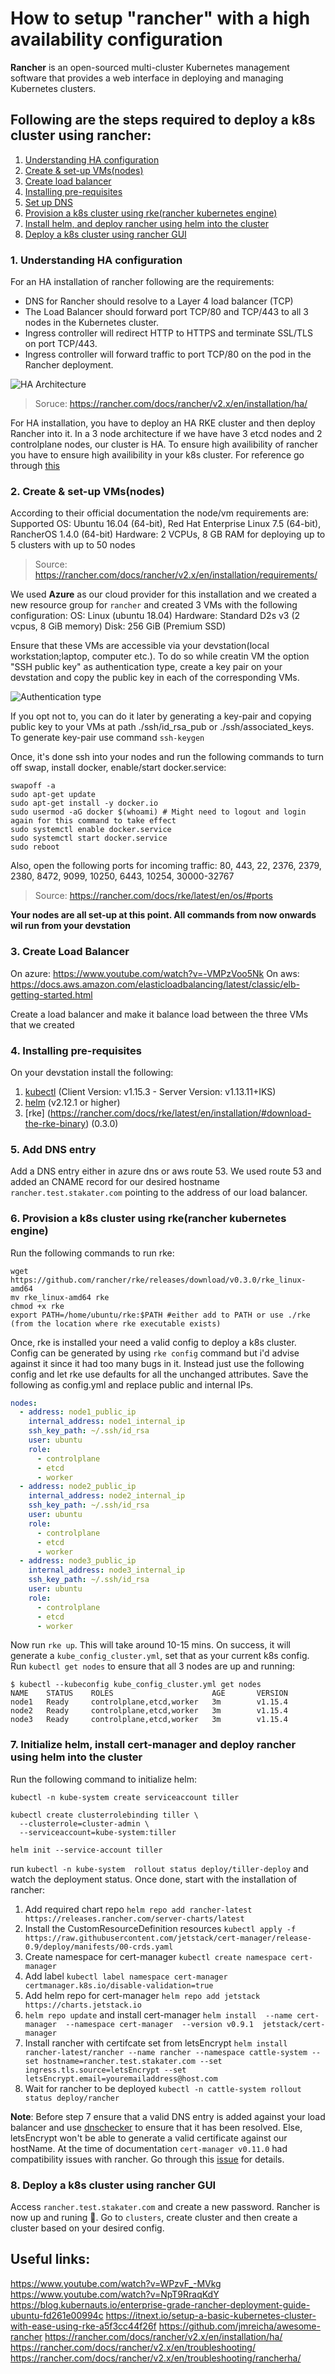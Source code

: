 # How to setup "rancher" with a high availability configuration

**Rancher** is an open-sourced multi-cluster Kubernetes management software that provides a web interface in deploying and managing Kubernetes clusters.

## Following are the steps required to deploy a k8s cluster using rancher:
1. [Understanding HA configuration](#understand-HA)
2. [Create & set-up VMs(nodes)](#create-vm)
3. [Create load balancer](#create-loadbalancer)
4. [Installing pre-requisites](#install-prereq)
5. [Set up DNS](#set-up-dms)
6. [Provision a k8s cluster using rke(rancher kubernetes engine)](#rke)
7. [Install helm, and deploy rancher using helm into the cluster](#rancher)
8. [Deploy a k8s cluster using rancher GUI](#rancher-gui)

### 1. Understanding HA configuration
For an HA installation of rancher following are the requirements:
 * DNS for Rancher should resolve to a Layer 4 load balancer (TCP)
 * The Load Balancer should forward port TCP/80 and TCP/443 to all 3 nodes in the Kubernetes cluster.
 * Ingress controller will redirect HTTP to HTTPS and terminate SSL/TLS on port TCP/443.
 * Ingress controller will forward traffic to port TCP/80 on the pod in the Rancher deployment.

![HA Architecture](rancher-ha-architecture.png)

> Soruce: https://rancher.com/docs/rancher/v2.x/en/installation/ha/

For HA installation, you have to deploy an HA RKE cluster and then deploy Rancher into it. In a 3 node architecture if we have have 3 etcd nodes and 2 controlplane nodes, our cluster is HA. To ensure high availibility of rancher you have to ensure high availibility in your k8s cluster. For reference go through [this](https://www.youtube.com/watch?v=NpT9RraqKdY)

### 2. Create & set-up VMs(nodes)
According to their official documentation the node/vm requirements are:
Supported OS: Ubuntu 16.04 (64-bit), Red Hat Enterprise Linux 7.5 (64-bit), RancherOS 1.4.0 (64-bit)
Hardware: 2 VCPUs, 8 GB RAM for deploying up to 5 clusters with up to 50 nodes
> Source: https://rancher.com/docs/rancher/v2.x/en/installation/requirements/

We used **Azure** as our cloud provider for this installation and we created a new resource group for `rancher` and created 3 VMs with the following configuration: 
OS: Linux (ubuntu 18.04)
Hardware: Standard D2s v3 (2 vcpus, 8 GiB memory)
Disk: 256 GiB (Premium SSD)

Ensure that these VMs are accessible via your devstation(local workstation;laptop, computer etc.). To do so while creatin VM the option "SSH public key" as authentication type, create a key pair on your devstation and copy the public key in each of the corresponding VMs.

![Authentication type](vm-authenticaiton-type.png)

If you opt not to, you can do it later by generating a key-pair and copying public key to your VMs at path ./ssh/id_rsa_pub or ./ssh/associated_keys. To generate key-pair use command `ssh-keygen`

Once, it's done ssh into your nodes and run the following commands to turn off swap, install docker, enable/start docker.service:

```
swapoff -a
sudo apt-get update
sudo apt-get install -y docker.io
sudo usermod -aG docker $(whoami) # Might need to logout and login again for this command to take effect
sudo systemctl enable docker.service
sudo systemctl start docker.service
sudo reboot
```
Also, open the following ports for incoming traffic: 80, 443, 22, 2376, 2379, 2380, 8472, 9099, 10250, 6443, 10254, 30000-32767
> Source: https://rancher.com/docs/rke/latest/en/os/#ports

**Your nodes are all set-up at this point. All commands from now onwards wil run from your devstation**

### 3. Create Load Balancer
On azure: https://www.youtube.com/watch?v=-VMPzVoo5Nk
On aws: https://docs.aws.amazon.com/elasticloadbalancing/latest/classic/elb-getting-started.html

Create a load balancer and make it balance load between the three VMs that we created

### 4. Installing pre-requisites
On your devstation install the following: 
1. [kubectl](https://kubernetes.io/docs/tasks/tools/install-kubectl/#install-kubectl) (Client Version: v1.15.3 - Server Version: v1.13.11+IKS)
2. [helm](https://helm.sh/docs/using_helm/#installing-helm) (v2.12.1 or higher)
3. [rke] (https://rancher.com/docs/rke/latest/en/installation/#download-the-rke-binary) (0.3.0)

### 5. Add DNS entry
Add a DNS entry either in azure dns or aws route 53. We used route 53 and added an CNAME record for our desired hostname `rancher.test.stakater.com` pointing to the address of our load balancer.

### 6. Provision a k8s cluster using rke(rancher kubernetes engine)
Run the following commands to run rke:

```
wget https://github.com/rancher/rke/releases/download/v0.3.0/rke_linux-amd64
mv rke_linux-amd64 rke
chmod +x rke
export PATH=/home/ubuntu/rke:$PATH #either add to PATH or use ./rke (from the location where rke executable exists)
```
Once, rke is installed your need a valid config to deploy a k8s cluster. Config can be generated by using `rke config` command but i'd advise against it since it had too many bugs in it. Instead just use the following config and let rke use defaults for all the unchanged attributes.
Save the following as config.yml and replace public and internal IPs.

```yaml
nodes:
  - address: node1_public_ip
    internal_address: node1_internal_ip
    ssh_key_path: ~/.ssh/id_rsa
    user: ubuntu
    role:
      - controlplane
      - etcd
      - worker
  - address: node2_public_ip
    internal_address: node2_internal_ip
    ssh_key_path: ~/.ssh/id_rsa
    user: ubuntu
    role:
      - controlplane
      - etcd
      - worker
  - address: node3_public_ip
    internal_address: node3_internal_ip
    ssh_key_path: ~/.ssh/id_rsa
    user: ubuntu
    role:
      - controlplane
      - etcd
      - worker
```

Now run `rke up`. This will take around 10-15 mins. On success, it will generate a `kube_config_cluster.yml`, set that as your current k8s config.
Run `kubectl get nodes` to ensure that all 3 nodes are up and running:
```
$ kubectl --kubeconfig kube_config_cluster.yml get nodes
NAME    STATUS    ROLES                      AGE       VERSION
node1   Ready     controlplane,etcd,worker   3m        v1.15.4
node2   Ready     controlplane,etcd,worker   3m        v1.15.4
node3   Ready     controlplane,etcd,worker   3m        v1.15.4
```
### 7. Initialize helm, install cert-manager and deploy rancher using helm into the cluster
Run the following command to initialize helm: 

```
kubectl -n kube-system create serviceaccount tiller

kubectl create clusterrolebinding tiller \
  --clusterrole=cluster-admin \
  --serviceaccount=kube-system:tiller

helm init --service-account tiller
```
run `kubectl -n kube-system  rollout status deploy/tiller-deploy` and watch the deployment status. Once done, start with the installation of rancher:

1. Add required chart repo `helm repo add rancher-latest https://releases.rancher.com/server-charts/latest`
2. Install the CustomResourceDefinition resources `kubectl apply -f https://raw.githubusercontent.com/jetstack/cert-manager/release-0.9/deploy/manifests/00-crds.yaml`
3. Create namespace for cert-manager `kubectl create namespace cert-manager`
4. Add label `kubectl label namespace cert-manager certmanager.k8s.io/disable-validation=true`
5. Add helm repo for cert-manager `helm repo add jetstack https://charts.jetstack.io`
6. `helm repo update` and install cert-manager `helm install  --name cert-manager  --namespace cert-manager  --version v0.9.1  jetstack/cert-manager`
7. Install rancher with certifcate set from letsEncrypt `helm install rancher-latest/rancher --name rancher --namespace cattle-system --set hostname=rancher.test.stakater.com --set ingress.tls.source=letsEncrypt --set letsEncrypt.email=youremailaddress@host.com`
8. Wait for rancher to be deployed `kubectl -n cattle-system rollout status deploy/rancher`

**Note**: Before step 7 ensure that a valid DNS entry is added against your load balancer and use [dnschecker](https://dnschecker.org/) to ensure that it has been resolved. Else, letsEncrypt won't be able to generate a valid certificate against our hostName.
At the time of documentation `cert-manager v0.11.0` had compatibility issues with rancher. Go through this [issue](https://github.com/rancher/rancher/issues/23424) for details.

### 8. Deploy a k8s cluster using rancher GUI 
Access `rancher.test.stakater.com` and create a new password. Rancher is now up and runing :tada:. Go to `clusters`, create cluster and then create a cluster based on your desired config.


## Useful links: 
https://www.youtube.com/watch?v=WPzvF_-MVkg
https://www.youtube.com/watch?v=NpT9RraqKdY
https://blog.kubernauts.io/enterprise-grade-rancher-deployment-guide-ubuntu-fd261e00994c
https://itnext.io/setup-a-basic-kubernetes-cluster-with-ease-using-rke-a5f3cc44f26f
https://github.com/jmreicha/awesome-rancher
https://rancher.com/docs/rancher/v2.x/en/installation/ha/
https://rancher.com/docs/rancher/v2.x/en/troubleshooting/
https://rancher.com/docs/rancher/v2.x/en/troubleshooting/rancherha/
